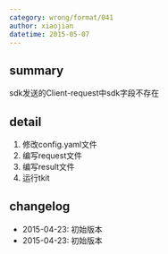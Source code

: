 ```yaml
---
category: wrong/format/041
author: xiaojian
datetime: 2015-05-07
---
```


## summary

sdk发送的Client-request中sdk字段不存在

## detail

1. 修改config.yaml文件
1. 编写request文件
1. 编写result文件
1. 运行tkit

## changelog

- 2015-04-23: 初始版本
- 2015-04-23: 初始版本
